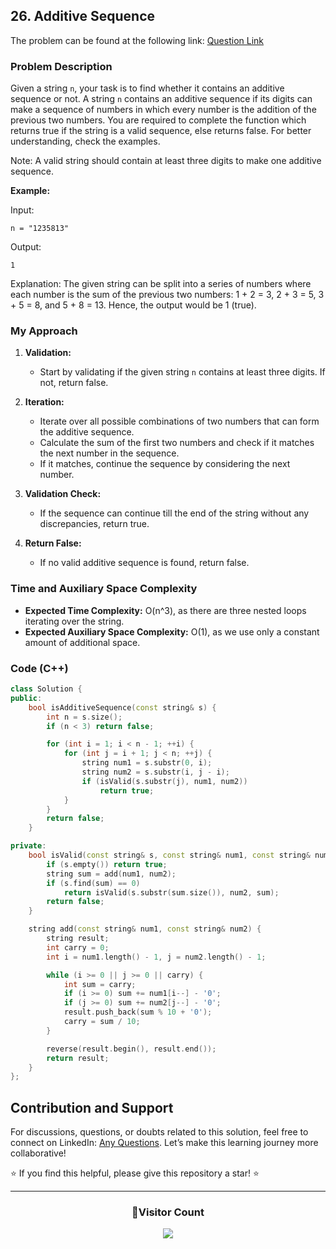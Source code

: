 ## 26. Additive Sequence

The problem can be found at the following link: [Question Link](https://www.geeksforgeeks.org/problems/additive-sequence/1)

### Problem Description

Given a string `n`, your task is to find whether it contains an additive sequence or not. A string `n` contains an additive sequence if its digits can make a sequence of numbers in which every number is the addition of the previous two numbers. You are required to complete the function which returns true if the string is a valid sequence, else returns false. For better understanding, check the examples.

Note: A valid string should contain at least three digits to make one additive sequence.

**Example:**

Input:

```
n = "1235813"
```

Output:

```
1
```

Explanation:
The given string can be split into a series of numbers where each number is the sum of the previous two numbers:
1 + 2 = 3, 2 + 3 = 5, 3 + 5 = 8, and 5 + 8 = 13. Hence, the output would be 1 (true).

### My Approach

1. **Validation:**

   - Start by validating if the given string `n` contains at least three digits. If not, return false.

2. **Iteration:**

   - Iterate over all possible combinations of two numbers that can form the additive sequence.
   - Calculate the sum of the first two numbers and check if it matches the next number in the sequence.
   - If it matches, continue the sequence by considering the next number.

3. **Validation Check:**

   - If the sequence can continue till the end of the string without any discrepancies, return true.

4. **Return False:**
   - If no valid additive sequence is found, return false.

### Time and Auxiliary Space Complexity

- **Expected Time Complexity:** O(n^3), as there are three nested loops iterating over the string.
- **Expected Auxiliary Space Complexity:** O(1), as we use only a constant amount of additional space.

### Code (C++)

```cpp
class Solution {
public:
    bool isAdditiveSequence(const string& s) {
        int n = s.size();
        if (n < 3) return false;

        for (int i = 1; i < n - 1; ++i) {
            for (int j = i + 1; j < n; ++j) {
                string num1 = s.substr(0, i);
                string num2 = s.substr(i, j - i);
                if (isValid(s.substr(j), num1, num2))
                    return true;
            }
        }
        return false;
    }

private:
    bool isValid(const string& s, const string& num1, const string& num2) {
        if (s.empty()) return true;
        string sum = add(num1, num2);
        if (s.find(sum) == 0)
            return isValid(s.substr(sum.size()), num2, sum);
        return false;
    }

    string add(const string& num1, const string& num2) {
        string result;
        int carry = 0;
        int i = num1.length() - 1, j = num2.length() - 1;

        while (i >= 0 || j >= 0 || carry) {
            int sum = carry;
            if (i >= 0) sum += num1[i--] - '0';
            if (j >= 0) sum += num2[j--] - '0';
            result.push_back(sum % 10 + '0');
            carry = sum / 10;
        }

        reverse(result.begin(), result.end());
        return result;
    }
};
```

## Contribution and Support

For discussions, questions, or doubts related to this solution, feel free to connect on LinkedIn: [Any Questions](https://www.linkedin.com/in/patel-hetkumar-sandipbhai-8b110525a/). Let’s make this learning journey more collaborative!

⭐ If you find this helpful, please give this repository a star! ⭐

---

<div align="center">
  <h3><b>📍Visitor Count</b></h3>
</div>

<p align="center">
  <img src="https://profile-counter.glitch.me/Hunterdii/count.svg" />
</p>
